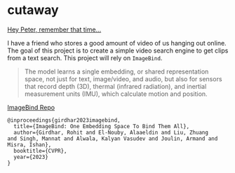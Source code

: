 # cutaway
[Hey Peter, remember that time...](https://tvtropes.org/pmwiki/pmwiki.php/CutawayGag/FamilyGuy)

I have a friend who stores a good amount of video of us hanging out online. The goal of this project is to create a simple video search engine to get clips from a text search. This project will rely on `ImageBind`.
> The model learns a single embedding, or shared representation space, not just for text, image/video, and audio, but also for sensors that record depth (3D), thermal (infrared radiation), and inertial measurement units (IMU), which calculate motion and position.

[ImageBind Repo](https://github.com/facebookresearch/ImageBind)
```
@inproceedings{girdhar2023imagebind,
  title={ImageBind: One Embedding Space To Bind Them All},
  author={Girdhar, Rohit and El-Nouby, Alaaeldin and Liu, Zhuang
and Singh, Mannat and Alwala, Kalyan Vasudev and Joulin, Armand and Misra, Ishan},
  booktitle={CVPR},
  year={2023}
}
```

